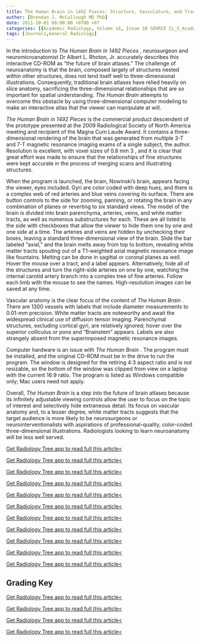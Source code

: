 ```yaml
---
title: The Human Brain in 1492 Pieces: Structure, Vasculature, and Tracts
author: [Brendan J. McCullough MD PhD]
date: 2011-10-01 00:00:00 +0700 +07
categories: [{Academic Radiology, Volume 18, Issue 10 SOURCE CL_S_AcademicRadiologyVolume18Issue10 1}]
tags: [Journals,General Radiology]
---
```

In the introduction to _The Human Brain in 1492 Pieces_ , neurosurgeon and neuromicroanatomist Dr Albert L. Rhoton, Jr. accurately describes this interactive CD-ROM as “the future of brain atlases.” The challenge of neuroanatomy is that the brain, composed largely of structures nested within other structures, does not lend itself well to three-dimensional illustrations. Consequently, traditional brain atlases have relied heavily on slice anatomy, sacrificing the three-dimensional relationships that are so important for spatial understanding. _The Human Brain_ attempts to overcome this obstacle by using three-dimensional computer modeling to make an interactive atlas that the viewer can manipulate at will.

_The Human Brain in 1492 Pieces_ is the commercial product descendent of the prototype presented at the 2009 Radiological Society of North America meeting and recipient of the Magna Cum Laude Award. It contains a three-dimensional rendering of the brain that was generated from multiple 3-T and 7-T magnetic resonance imaging exams of a single subject, the author. Resolution is excellent, with voxel sizes of 0.8 mm  3 , and it is clear that great effort was made to ensure that the relationships of fine structures were kept accurate in the process of merging scans and illustrating structures.

When the program is launched, the brain, Nowinski’s brain, appears facing the viewer, eyes included. Gyri are color coded with deep hues, and there is a complex web of red arteries and blue veins covering its surface. There are button controls to the side for zooming, panning, or rotating the brain in any combination of planes or reverting to six standard views. The model of the brain is divided into brain parenchyma, arteries, veins, and white matter tracts, as well as numerous substructures for each. These are all listed to the side with checkboxes that allow the viewer to hide them one by one and one side at a time. The arteries and veins are hidden by unchecking their boxes, leaving a standard three-dimensional view of the brain. Slide the bar labeled “axial,” and the brain melts away from top to bottom, revealing white matter tracts spouting out of a T1-weighted axial magnetic resonance image like fountains. Melting can be done in sagittal or coronal planes as well. Hover the mouse over a tract, and a label appears. Alternatively, hide all of the structures and turn the right-side arteries on one by one, watching the internal carotid artery branch into a complex tree of fine arteries. Follow each limb with the mouse to see the names. High-resolution images can be saved at any time.

Vascular anatomy is the clear focus of the content of _The Human Brain_ . There are 1300 vessels with labels that include diameter measurements to 0.01-mm precision. White matter tracts are noteworthy and await the widespread clinical use of diffusion tensor imaging. Parenchymal structures, excluding cortical gyri, are relatively ignored; hover over the superior colliculus or pons and “Brainstem” appears. Labels are also strangely absent from the superimposed magnetic resonance images.

Computer hardware is an issue with _The Human Brain_ . The program must be installed, and the original CD-ROM must be in the drive to run the program. The window is designed for the retiring 4:3 aspect ratio and is not resizable, so the bottom of the window was clipped from view on a laptop with the current 16:9 ratio. The program is listed as Windows compatible only; Mac users need not apply.

Overall, _The Human Brain_ is a step into the future of brain atlases because its infinitely adjustable viewing controls allow the user to focus on the topic of interest and selectively hide extraneous detail. Its focus on vascular anatomy and, to a lesser degree, white matter tracts suggests that the target audience is more likely to be neurosurgeons or neurointerventionalists with aspirations of professional-quality, color-coded three-dimensional illustrations. Radiologists looking to learn neuroanatomy will be less well served.

[Get Radiology Tree app to read full this article<](https://clinicalpub.com/app)

[Get Radiology Tree app to read full this article<](https://clinicalpub.com/app)

[Get Radiology Tree app to read full this article<](https://clinicalpub.com/app)

[Get Radiology Tree app to read full this article<](https://clinicalpub.com/app)

[Get Radiology Tree app to read full this article<](https://clinicalpub.com/app)

[Get Radiology Tree app to read full this article<](https://clinicalpub.com/app)

[Get Radiology Tree app to read full this article<](https://clinicalpub.com/app)

[Get Radiology Tree app to read full this article<](https://clinicalpub.com/app)

[Get Radiology Tree app to read full this article<](https://clinicalpub.com/app)

[Get Radiology Tree app to read full this article<](https://clinicalpub.com/app)

[Get Radiology Tree app to read full this article<](https://clinicalpub.com/app)

## Grading Key

[Get Radiology Tree app to read full this article<](https://clinicalpub.com/app)

[Get Radiology Tree app to read full this article<](https://clinicalpub.com/app)

[Get Radiology Tree app to read full this article<](https://clinicalpub.com/app)

[Get Radiology Tree app to read full this article<](https://clinicalpub.com/app)
